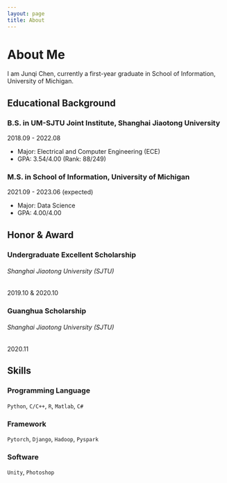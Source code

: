 ```yaml
---
layout: page
title: About
---
```


# About Me

I am Junqi Chen, currently a first-year graduate in School of Information, University of Michigan.

## Educational Background

### B.S. in UM-SJTU Joint Institute, Shanghai Jiaotong University

2018.09 - 2022.08

+ Major: Electrical and Computer Engineering (ECE)
+ GPA: 3.54/4.00 (Rank: 88/249)

### M.S. in School of Information, University of Michigan

2021.09 - 2023.06 (expected)

+ Major: Data Science
+ GPA: 4.00/4.00



## Honor & Award

### Undergraduate Excellent Scholarship

###### Shanghai Jiaotong University (SJTU)

2019.10 & 2020.10

### Guanghua Scholarship

###### Shanghai Jiaotong University (SJTU)

2020.11



## Skills

### Programming Language

`Python`, `C/C++`, `R`, `Matlab`, `C#`

### Framework

`Pytorch`, `Django`, `Hadoop`, `Pyspark`

### Software

`Unity`, `Photoshop`
